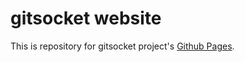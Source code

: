 # gitsocket website

This is repository for gitsocket project's [Github Pages][github-pages].

[github-pages]: https://pages.github.com/
